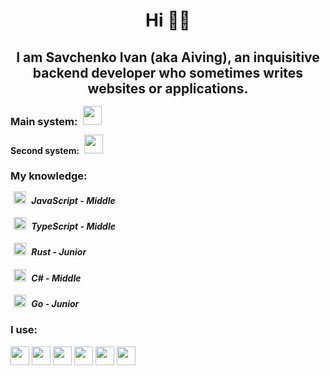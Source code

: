 <h1 align="center">Hi 👋🏻</h1>
<h2 align="center">I am Savchenko Ivan (aka Aiving), an inquisitive backend developer who sometimes writes websites or applications.</h1>

### Main system: <img src="https://cdn.jsdelivr.net/gh/devicons/devicon/icons/windows8/windows8-original.svg" height="30" style="margin:-7.5px 5px;" /> 
#### Second system: <img src="https://cdn.jsdelivr.net/gh/devicons/devicon/icons/linux/linux-original.svg" height="30" style="margin:-7.5px 5px;" /> 

### My knowledge:
##### <img src="https://cdn.jsdelivr.net/gh/devicons/devicon/icons/javascript/javascript-original.svg" height="20" style="margin:-5px 5px;" /> JavaScript - Middle<br />
##### <img src="https://cdn.jsdelivr.net/gh/devicons/devicon/icons/typescript/typescript-original.svg" height="20" style="margin:-5px 5px;" /> TypeScript - Middle<br />
##### <img src="https://cdn.jsdelivr.net/gh/devicons/devicon/icons/rust/rust-plain.svg" height="20" style="margin:-5px 5px;" /> Rust - Junior<br />
##### <img src="https://cdn.jsdelivr.net/gh/devicons/devicon/icons/csharp/csharp-original.svg" height="20" style="margin:-5px 5px;" /> C# - Middle<br />
##### <img src="https://cdn.jsdelivr.net/gh/devicons/devicon/icons/go/go-original.svg" height="20" style="margin:-5px 5px;" /> Go - Junior

### I use:
<img src="https://cdn.jsdelivr.net/gh/devicons/devicon/icons/visualstudio/visualstudio-plain.svg" height="30" /> <img src="https://cdn.jsdelivr.net/gh/devicons/devicon/icons/vscode/vscode-original.svg" height="30" /> <img src="https://cdn.jsdelivr.net/gh/devicons/devicon/icons/nodejs/nodejs-original.svg" height="30" /> <img src="https://cdn.jsdelivr.net/gh/devicons/devicon/icons/yarn/yarn-original.svg" height="30" /> <img src="https://cdn.jsdelivr.net/gh/devicons/devicon/icons/react/react-original.svg" height="30" /> <img src="https://cdn.jsdelivr.net/gh/devicons/devicon/icons/materialui/materialui-original.svg" height="30" />
